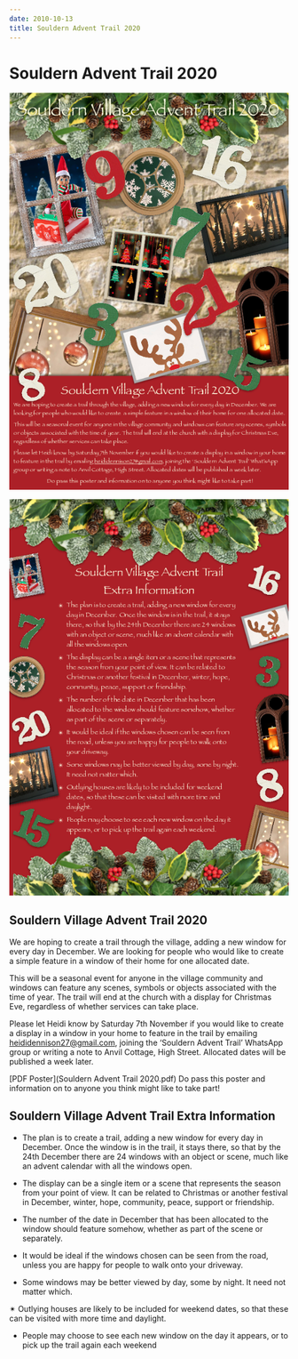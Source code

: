 ```yaml
---
date: 2010-10-13
title: Souldern Advent Trail 2020
---
```


# Souldern Advent Trail 2020

![](souldernadvent2020-0.png)

![](souldernadvent2020-1.png)


## Souldern Village Advent Trail 2020

We are hoping to create a trail through the village, adding a new
window for every day in December. We are looking for people who would
like to create a simple feature in a window of their home for one
allocated date.

This will be a seasonal event for anyone in the village community and
windows can feature any scenes, symbols or objects associated with the
time of year. The trail will end at the church with a display for
Christmas Eve, regardless of whether services can take place.

Please let Heidi know by Saturday 7th November if you would like to
create a display in a window in your home to feature in the trail by
emailing [heididennison27@gmail.com](mailto:heididennison27@gmail.com), joining the ‘Souldern Advent
Trail’ WhatsApp group or writing a note to Anvil Cottage, High
Street. Allocated dates will be published a week later.

[PDF Poster](Souldern Advent Trail 2020.pdf) Do pass this poster and information on to anyone you think might like to take part!


## Souldern Village Advent Trail  Extra Information

* The plan is to create a trail, adding a new window for every day in
  December. Once the window is in the trail, it stays there, so that
  by the 24th December there are 24 windows with an object or scene,
  much like an advent calendar with all the windows open.

* The display can be a single item or a scene that represents the
  season from your point of view. It can be related to Christmas or
  another festival in December, winter, hope, community, peace,
  support or friendship.

* The number of the date in December that has been allocated to the
  window should feature somehow, whether as part of the scene or
  separately.

* It would be ideal if the windows chosen can be seen from the road,
  unless you are happy for people to walk onto your driveway.

*  Some windows may be better viewed by day, some by night. It need not
  matter which.

✴ Outlying houses are likely to be included for weekend dates, so that
  these can be visited with more time and daylight.

* People may choose to see each new window on the day it appears, or
  to pick up the trail again each weekend